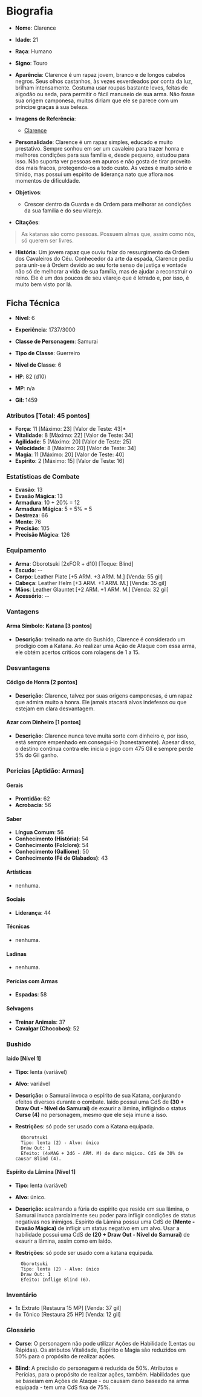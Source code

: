# Biografia

* **Nome**: Clarence
* **Idade**: 21
* **Raça**: Humano
* **Signo**: Touro

* **Aparência**: Clarence é um rapaz jovem, branco e de longos cabelos negros. Seus olhos castanhos, às vezes esverdeados por conta da luz, brilham intensamente. Costuma usar roupas bastante leves, feitas de algodão ou seda, para permitir o fácil manuseio de sua arma. Não fosse sua origem camponesa, muitos diriam que ele se parece com um príncipe graças à sua beleza.

* **Imagens de Referência**:
  * [Clarence](https://s-media-cache-ak0.pinimg.com/564x/61/91/6b/61916b745b5a9ed5279f0a185c330644.jpg)

* **Personalidade**: Clarence é um rapaz simples, educado e muito prestativo. Sempre sonhou em ser um cavaleiro para trazer honra e melhores condições para sua família e, desde pequeno, estudou para isso. Não suporta ver pessoas em apuros e não gosta de tirar proveito dos mais fracos, protegendo-os a todo custo. Às vezes é muito sério e tímido, mas possui um espírito de liderança nato que aflora nos momentos de dificuldade.

* **Objetivos**:
  * Crescer dentro da Guarda e da Ordem para melhorar as condições da sua família e do seu vilarejo.

* **Citações**:
> As katanas são como pessoas. Possuem almas que, assim como nós, só querem ser livres.

* **História**: Um jovem rapaz que ouviu falar do ressurgimento da Ordem dos Cavaleiros do Céu. Conhecedor da arte da espada, Clarence pediu para unir-se à Ordem devido ao seu forte senso de justiça e vontade não só de melhorar a vida de sua família, mas de ajudar a reconstruir o reino. Ele é um dos poucos de seu vilarejo que é letrado e, por isso, é muito bem visto por lá.

## Ficha Técnica

* **Nível**: 6
* **Experiência**: 1737/3000
* **Classe de Personagem**: Samurai
* **Tipo de Classe**: Guerreiro
* **Nível de Classe**: 6

* **HP**: 82 (d10)
* **MP**: n/a

* **Gil:** 1459

### Atributos [Total: 45 pontos]

* **Força**: 11 [Máximo: 23] [Valor de Teste: 43]*
* **Vitalidade**: 8 [Máximo: 22] [Valor de Teste: 34]
* **Agilidade**: 5 [Máximo: 20] [Valor de Teste: 25]
* **Velocidade**: 8 [Máximo: 20] [Valor de Teste: 34]
* **Magia**: 11 [Máximo: 20] [Valor de Teste: 40]
* **Espírito**: 2 [Máximo: 15] [Valor de Teste: 16]

### Estatísticas de Combate

* **Evasão**: 13
* **Evasão Mágica**: 13
* **Armadura**: 10 + 20% = 12
* **Armadura Mágica**: 5 + 5% = 5
* **Destreza**: 66
* **Mente**: 76
* **Precisão**: 105
* **Precisão Mágica**: 126

### Equipamento

* **Arma**: Oborotsuki [2xFOR + d10] [Toque: Blind]
* **Escudo**: --
* **Corpo**: Leather Plate [+5 ARM. +3 ARM. M.] [Venda: 55 gil]
* **Cabeça**: Leather Helm [+3 ARM. +1 ARM. M.] [Venda: 35 gil]
* **Mãos**: Leather Glauntet [+2 ARM. +1 ARM. M.] [Venda: 32 gil]
* **Acessório**: --

### Vantagens

#### Arma Símbolo: Katana [3 pontos]

* **Descrição**: treinado na arte do Bushido, Clarence é considerado um prodígio com a Katana. Ao realizar uma Ação de Ataque com essa arma, ele obtém acertos críticos com rolagens de 1 a 15.

### Desvantagens

#### Código de Honra [2 pontos]

* **Descrição**: Clarence, talvez por suas origens camponesas, é um rapaz que admira muito a honra. Ele jamais atacará alvos indefesos ou que estejam em clara desvantagem.

#### Azar com Dinheiro [1 pontos]

* **Descrição**: Clarence nunca teve muita sorte com dinheiro e, por isso, está sempre empenhado em consegui-lo (honestamente). Apesar disso, o destino continua contra ele: inicia o jogo com 475 Gil e sempre perde 5% do Gil ganho.

### Perícias [Aptidão: Armas]

#### Gerais

* **Prontidão**: 62
* **Acrobacia**: 56

#### Saber

* **Língua Comum**: 56
* **Conhecimento (História)**: 54
* **Conhecimento (Folclore)**: 54
* **Conhecimento (Gallione)**: 50
* **Conhecimento (Fé de Glabados)**: 43

#### Artísticas

* nenhuma.

#### Sociais

* **Liderança**: 44

#### Técnicas

* nenhuma.

#### Ladinas

* nenhuma.

#### Perícias com Armas

* **Espadas**: 58

#### Selvagens

* **Treinar Animais**: 37
* **Cavalgar (Chocobos)**: 52

### Bushido

#### Iaido [Nível 1]

* **Tipo:** lenta (variável)
* **Alvo:** variável
* **Descrição:** o Samurai invoca o espírito de sua Katana, conjurando efeitos diversos durante o combate. Iaido possui uma CdS de **(30 + Draw Out - Nível do Samurai)** de exaurir a lâmina, infligindo o status **Curse (4)** no personagem, mesmo que ele seja imune a isso.
* **Restrições**: só pode ser usado com a Katana equipada.

        Oborotsuki
        Tipo: lenta (2) - Alvo: único
        Draw Out: 1
        Efeito: (4xMAG + 2d6 - ARM. M) de dano mágico. CdS de 30% de causar Blind (4).

#### Espírito da Lâmina [Nível 1]

* **Tipo:** lenta (variável)  
* **Alvo:** único.  
* **Descrição:** acalmando a fúria do espírito que reside em sua lâmina, o Samurai invoca parcialmente seu poder para infligir condições de status negativas nos inimigos. Espírito da Lâmina possui uma CdS de **(Mente - Evasão Mágica)** de infligir um status negativo em um alvo. Usar a habilidade possui uma CdS de **(20 + Draw Out - Nível do Samurai)** de exaurir a lâmina, assim como em Iaido.  
* **Restrições**: só pode ser usado com a katana equipada.  

        Oborotsuki  
        Tipo: lenta (2) - Alvo: único  
        Draw Out: 1  
        Efeito: Inflige Blind (6).  

### Inventário

* 1x Extrato [Restaura 15 MP] [Venda: 37 gil]
* 6x Tônico [Restaura 25 HP] [Venda: 12 gil]

### Glossário

* **Curse**: O personagem não pode utilizar Ações de Habilidade (Lentas ou Rápidas). Os atributos Vitalidade, Espírito e Magia são reduzidos em 50% para o propósito de realizar ações.

* **Blind**: A precisão do personagem é reduzida de 50%. Atributos e Perícias, para o propósito de realizar ações, também. Habilidades que se baseiam em Ações de Ataque - ou causam dano baseado na arma equipada - tem uma CdS fixa de 75%.

